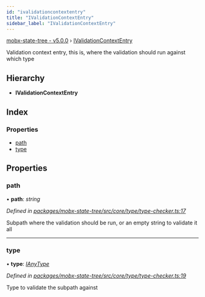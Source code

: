 ```yaml
---
id: "ivalidationcontextentry"
title: "IValidationContextEntry"
sidebar_label: "IValidationContextEntry"
---
```


[mobx-state-tree - v5.0.0](../index.md) › [IValidationContextEntry](ivalidationcontextentry.md)

Validation context entry, this is, where the validation should run against which type

## Hierarchy

* **IValidationContextEntry**

## Index

### Properties

* [path](ivalidationcontextentry.md#path)
* [type](ivalidationcontextentry.md#type)

## Properties

###  path

• **path**: *string*

*Defined in [packages/mobx-state-tree/src/core/type/type-checker.ts:17](https://github.com/mobxjs/mobx-state-tree/blob/41030753/packages/mobx-state-tree/src/core/type/type-checker.ts#L17)*

Subpath where the validation should be run, or an empty string to validate it all

___

###  type

• **type**: *[IAnyType](ianytype.md)*

*Defined in [packages/mobx-state-tree/src/core/type/type-checker.ts:19](https://github.com/mobxjs/mobx-state-tree/blob/41030753/packages/mobx-state-tree/src/core/type/type-checker.ts#L19)*

Type to validate the subpath against
